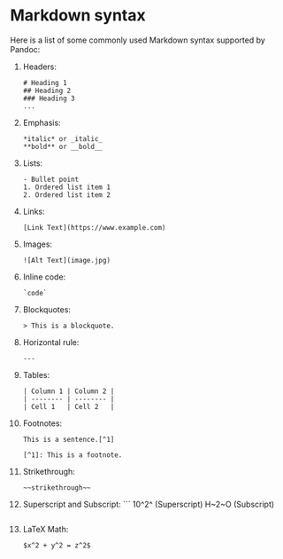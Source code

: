 # Markdown syntax

Here is a list of some commonly used Markdown syntax supported by Pandoc:

1. Headers:
   ```
   # Heading 1
   ## Heading 2
   ### Heading 3
   ...
   ```

2. Emphasis:
   ```
   *italic* or _italic_
   **bold** or __bold__
   ```

3. Lists:
   ```
   - Bullet point
   1. Ordered list item 1
   2. Ordered list item 2
   ```

4. Links:
   ```
   [Link Text](https://www.example.com)
   ```

5. Images:
   ```
   ![Alt Text](image.jpg)
   ```

6. Inline code:
   ```
   `code`
   ```

7. Blockquotes:
   ```
   > This is a blockquote.
   ```

8. Horizontal rule:
   ```
   ---
   ```

9. Tables:
    ```
    | Column 1 | Column 2 |
    | -------- | -------- |
    | Cell 1   | Cell 2   |
    ```

10. Footnotes:
    ```
    This is a sentence.[^1]

    [^1]: This is a footnote.
    ```

11. Strikethrough:
    ```
    ~~strikethrough~~
    ```
12. Superscript and Subscript:    ```
    10^2^ (Superscript)
    H~2~O (Subscript)
    ```

13. LaTeX Math:
    ```
    $x^2 + y^2 = z^2$
    ```
